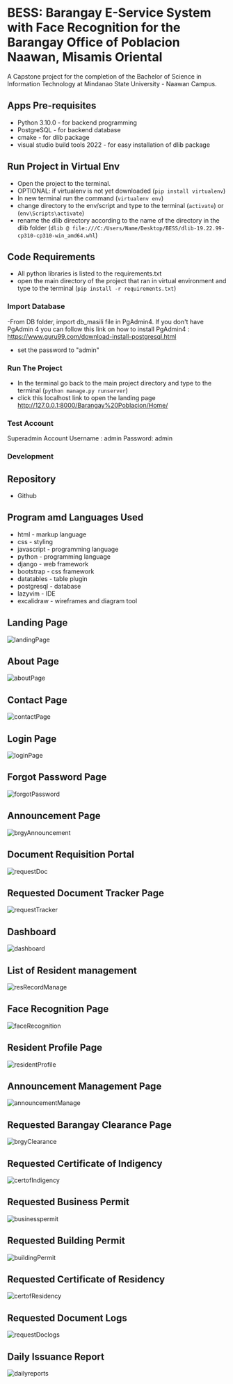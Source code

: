 # BESS: Barangay E-Service System with Face Recognition for the Barangay Office of Poblacion Naawan, Misamis Oriental

A Capstone project for the completion of the Bachelor of Science in Information Technology at Mindanao State University - Naawan Campus.

## Apps Pre-requisites

- Python 3.10.0 - for backend programming
- PostgreSQL - for backend database
- cmake - for dlib package
- visual studio build tools 2022 - for easy installation of dlib package

## Run Project in Virtual Env

- Open the project to the terminal.
- OPTIONAL: if virtualenv is not yet downloaded (`pip install virtualenv`)
- In new terminal run the command (`virtualenv env`)
- change directory to the env/script and type to the terminal (`activate`) or (`env\Scripts\activate`)
- rename the dlib directory according to the name of the directory in the dlib folder (`dlib @ file:///C:/Users/Name/Desktop/BESS/dlib-19.22.99-cp310-cp310-win_amd64.whl`)

## Code Requirements

- All python libraries is listed to the requirements.txt
- open the main directory of the project that ran in virtual environment and type to the terminal (`pip install -r requirements.txt`)

### Import Database

-From DB folder, import db_masili file in PgAdmin4. If you don't have PgAdmin 4 you can follow this link on how to install PgAdmin4 : https://www.guru99.com/download-install-postgresql.html

- set the password to "admin"

### Run The Project

- In the terminal go back to the main project directory and type to the terminal (`python manage.py runserver`)
- click this localhost link to open the landing page http://127.0.0.1:8000/Barangay%20Poblacion/Home/

### Test Account

Superadmin Account
Username : admin
Password: admin

### Development

## Repository

- Github

## Program amd Languages Used

- html - markup language
- css - styling
- javascript - programming language
- python - programming language
- django - web framework
- bootstrap - css framework
- datatables - table plugin
- postgresql - database
- lazyvim - IDE
- excalidraw - wireframes and diagram tool

## Landing Page

![landingPage](https://github.com/user-attachments/assets/8c235729-aca4-4a49-9d63-0e61d0b624f9)

## About Page

![aboutPage](https://github.com/user-attachments/assets/ac351878-d941-4cbb-b81e-e41e6cbac2b0)

## Contact Page

![contactPage](https://github.com/user-attachments/assets/7402aae1-a138-4137-a888-824e59db8703)

## Login Page

![loginPage](https://github.com/user-attachments/assets/48d38036-2896-4c03-96e8-abd738293e67)

## Forgot Password Page

![forgotPassword](https://github.com/user-attachments/assets/790bf292-ade8-4d36-b574-1ecf84008c77)

## Announcement Page

![brgyAnnouncement](https://github.com/user-attachments/assets/d44ed01e-5383-46cf-b52c-3753fd8f6d9d)

## Document Requisition Portal

![requestDoc](https://github.com/user-attachments/assets/2961bd09-1e3e-4f12-833e-a45be8e7ef32)

## Requested Document Tracker Page

![requestTracker](https://github.com/user-attachments/assets/6a877bb0-14e6-485c-aac1-b6354bf35683)

## Dashboard

![dashboard](https://github.com/user-attachments/assets/dfc65d6c-da68-4a02-a88b-89b07bbacef9)

## List of Resident management

![resRecordManage](https://github.com/user-attachments/assets/b655bb05-cc80-4a48-9803-39d4139128f3)

## Face Recognition Page

![faceRecognition](https://github.com/user-attachments/assets/ed2ea0a9-2717-4791-9c79-241766a83177)

## Resident Profile Page

![residentProfile](https://github.com/user-attachments/assets/58916f7a-da2a-4e5e-b463-eb36f9297443)

## Announcement Management Page

![announcementManage](https://github.com/user-attachments/assets/88d55924-c56e-4c55-8cbf-2861fb86cb44)

## Requested Barangay Clearance Page

![brgyClearance](https://github.com/user-attachments/assets/e82ca44b-5028-43e5-a955-aae182eaa34e)

## Requested Certificate of Indigency

![certofIndigency](https://github.com/user-attachments/assets/815231f0-4aba-4a31-8d75-554dbba537ca)

## Requested Business Permit

![businesspermit](https://github.com/user-attachments/assets/c0f1bc7a-b4c1-47bb-b837-a1d72afea3df)

## Requested Building Permit

![buildingPermit](https://github.com/user-attachments/assets/cbab31a0-9768-4b7f-b4bf-217b2d54aff8)

## Requested Certificate of Residency

![certofResidency](https://github.com/user-attachments/assets/146eb2a0-e8c7-4103-9f9f-b2477aa1b067)

## Requested Document Logs

![requestDoclogs](https://github.com/user-attachments/assets/781000c1-f394-43ae-8f97-723cf2e9565a)

## Daily Issuance Report

![dailyreports](https://github.com/user-attachments/assets/3480287b-4076-44e9-a4e4-cf116bbd5ac9)
